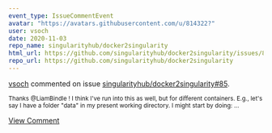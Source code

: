 ```yaml
---
event_type: IssueCommentEvent
avatar: "https://avatars.githubusercontent.com/u/814322?"
user: vsoch
date: 2020-11-03
repo_name: singularityhub/docker2singularity
html_url: https://github.com/singularityhub/docker2singularity/issues/85
repo_url: https://github.com/singularityhub/docker2singularity
---
```


<a href='https://github.com/vsoch' target='_blank'>vsoch</a> commented on issue <a href='https://github.com/singularityhub/docker2singularity/issues/85' target='_blank'>singularityhub/docker2singularity#85</a>.

<small>Thanks @LiamBindle ! I think I've run into this as well, but for different containers. E.g., let's say I have a folder "data" in my present working directory. I might start by doing:...</small>

<a href='https://github.com/singularityhub/docker2singularity/issues/85' target='_blank'>View Comment</a>